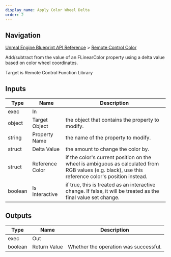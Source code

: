 ```yaml
---
display_name: Apply Color Wheel Delta
order: 2
---
```

## Navigation

[Unreal Engine Blueprint API Reference](https://dev.epicgames.com/documentation/en-us/unreal-engine/BlueprintAPI) > [Remote Control Color](https://dev.epicgames.com/documentation/en-us/unreal-engine/BlueprintAPI/RemoteControlColor)

Add/subtract from the value of an FLinearColor property using a delta value based on color wheel coordinates.

Target is Remote Control Function Library

## Inputs

| Type | Name | Description |
| --- | --- | --- |
| exec | In |  |
| object | Target Object | the object that contains the property to modify. |
| string | Property Name | the name of the property to modify. |
| struct | Delta Value | the amount to change the color by. |
| struct | Reference Color | if the color's current position on the wheel is ambiguous as calculated from RGB values (e.g. black), use this reference color's position instead. |
| boolean | Is Interactive | if true, this is treated as an interactive change. If false, it will be treated as the final value set change. |

## Outputs

| Type | Name | Description |
| --- | --- | --- |
| exec | Out |  |
| boolean | Return Value | Whether the operation was successful. |
